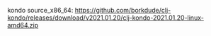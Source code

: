 kondo source_x86_64: https://github.com/borkdude/clj-kondo/releases/download/v2021.01.20/clj-kondo-2021.01.20-linux-amd64.zip

